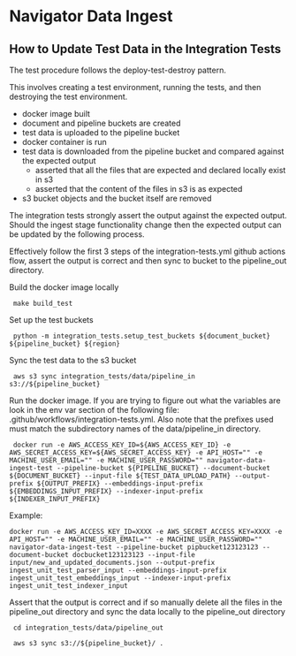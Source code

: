 # Navigator Data Ingest 

## How to Update Test Data in the Integration Tests 

The test procedure follows the deploy-test-destroy pattern.

This involves creating a test environment, running the tests, and then destroying the test environment.
- docker image built 
- document and pipeline buckets are created
- test data is uploaded to the pipeline bucket
- docker container is run
- test data is downloaded from the pipeline bucket and compared against the expected output
  - asserted that all the files that are expected and declared locally exist in s3 
  - asserted that the content of the files in s3 is as expected
- s3 bucket objects and the bucket itself are removed 

The integration tests strongly assert the output against the expected output. Should the ingest stage functionality change then the expected output can be updated by the following process. 

Effectively follow the first 3 steps of the integration-tests.yml github actions flow, assert the output is correct and then sync to bucket to the pipeline_out directory. 

Build the docker image locally

     make build_test

Set up the test buckets 

     python -m integration_tests.setup_test_buckets ${document_bucket} ${pipeline_bucket} ${region}

Sync the test data to the s3 bucket 

     aws s3 sync integration_tests/data/pipeline_in s3://${pipeline_bucket}

Run the docker image. If you are trying to figure out what the variables are look in the env var section of the following file: .github/workflows/integration-tests.yml. Also note that the prefixes used must match the subdirectory names of the data/pipeline_in directory. 

     docker run -e AWS_ACCESS_KEY_ID=${AWS_ACCESS_KEY_ID} -e AWS_SECRET_ACCESS_KEY=${AWS_SECRET_ACCESS_KEY} -e API_HOST="" -e MACHINE_USER_EMAIL="" -e MACHINE_USER_PASSWORD="" navigator-data-ingest-test --pipeline-bucket ${PIPELINE_BUCKET} --document-bucket ${DOCUMENT_BUCKET} --input-file ${TEST_DATA_UPLOAD_PATH} --output-prefix ${OUTPUT_PREFIX} --embeddings-input-prefix ${EMBEDDINGS_INPUT_PREFIX} --indexer-input-prefix ${INDEXER_INPUT_PREFIX}

Example:
      
    docker run -e AWS_ACCESS_KEY_ID=XXXX -e AWS_SECRET_ACCESS_KEY=XXXX -e API_HOST="" -e MACHINE_USER_EMAIL="" -e MACHINE_USER_PASSWORD="" navigator-data-ingest-test --pipeline-bucket pipbucket123123123 --document-bucket docbucket123123123 --input-file input/new_and_updated_documents.json --output-prefix ingest_unit_test_parser_input --embeddings-input-prefix ingest_unit_test_embeddings_input --indexer-input-prefix ingest_unit_test_indexer_input


Assert that the output is correct and if so manually delete all the files in the pipeline_out directory and sync the data locally to the pipeline_out directory 

     cd integration_tests/data/pipeline_out

     aws s3 sync s3://${pipeline_bucket}/ .